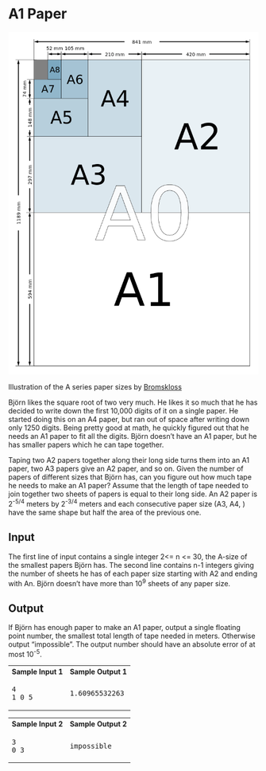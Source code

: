





# A1 Paper






![alt text][img1]


Illustration of the A series paper sizes by [Bromskloss](http://commons.wikimedia.org/wiki/File:A_size_illustration2.svg)



Björn likes the square root of two very much. He likes it so much that he has decided to write down the first 10,000 digits of it on a single paper. He started doing this on an A4 paper, but ran out of space after writing down only 1250 digits. Being pretty good at math, he quickly figured out that he needs an A1 paper to fit all the digits. Björn doesn’t have an A1 paper, but he has smaller papers which he can tape together.

Taping two A2 papers together along their long side turns them into an A1 paper, two A3 papers give an A2 paper, and so on. Given the number of papers of different sizes that Björn has, can you figure out how much tape he needs to make an A1 paper? Assume that the length of tape needed to join together two sheets of papers is equal to their long side. An A2 paper is 2<sup>-5/4</sup> meters by 2<sup>-3/4</sup> meters and each consecutive paper size (A3, A4, ) have the same shape but half the area of the previous one.

## Input

The first line of input contains a single integer 2<= n <= 30, the A-size of the smallest papers Björn has. The second line contains n-1 integers giving the number of sheets he has of each paper size starting with A2 and ending with An. Björn doesn’t have more than 10<sup>9</sup> sheets of any paper size.

## Output

If Björn has enough paper to make an A1 paper, output a single floating point number, the smallest total length of tape needed in meters. Otherwise output “impossible”. The output number should have an absolute error of at most 10<sup>-5</sup>.

<table class="sample" summary="sample data">

<tbody>

<tr>

<th>Sample Input 1</th>

<th>Sample Output 1</th>

</tr>

<tr>

<td>

<pre>4
1 0 5
</pre>

</td>

<td>

<pre>1.60965532263
</pre>

</td>

</tr>

</tbody>

</table>

<table class="sample" summary="sample data">

<tbody>

<tr>

<th>Sample Input 2</th>

<th>Sample Output 2</th>

</tr>

<tr>

<td>

<pre>3
0 3
</pre>

</td>

<td>

<pre>impossible
</pre>

</td>

</tr>

</tbody>

</table>



[img1]: .\img1.png
